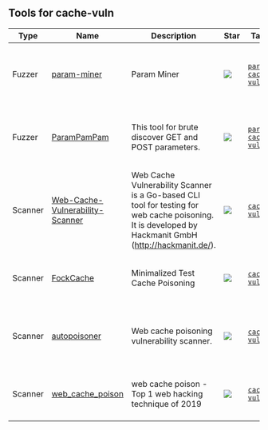
## Tools for cache-vuln

| Type | Name | Description | Star | Tags | Badges |
| --- | --- | --- | --- | --- | --- |
|Fuzzer|[param-miner](https://github.com/PortSwigger/param-miner)|Param Miner|![](https://img.shields.io/github/stars/PortSwigger/param-miner?label=%20)|[`param`](/categorize/tags/param.md) [`cache-vuln`](/categorize/tags/cache-vuln.md)|![linux](/images/linux.png)![macos](/images/apple.png)![windows](/images/windows.png)![burp](/images/burp.png)[![Java](/images/java.png)](/categorize/langs/Java.md)|
|Fuzzer|[ParamPamPam](https://github.com/Bo0oM/ParamPamPam)|This tool for brute discover GET and POST parameters.|![](https://img.shields.io/github/stars/Bo0oM/ParamPamPam?label=%20)|[`param`](/categorize/tags/param.md) [`cache-vuln`](/categorize/tags/cache-vuln.md)|![linux](/images/linux.png)![macos](/images/apple.png)![windows](/images/windows.png)[![Python](/images/python.png)](/categorize/langs/Python.md)|
|Scanner|[Web-Cache-Vulnerability-Scanner](https://github.com/Hackmanit/Web-Cache-Vulnerability-Scanner)|Web Cache Vulnerability Scanner is a Go-based CLI tool for testing for web cache poisoning. It is developed by Hackmanit GmbH (http://hackmanit.de/).|![](https://img.shields.io/github/stars/Hackmanit/Web-Cache-Vulnerability-Scanner?label=%20)|[`cache-vuln`](/categorize/tags/cache-vuln.md)|![linux](/images/linux.png)![macos](/images/apple.png)![windows](/images/windows.png)[![Go](/images/go.png)](/categorize/langs/Go.md)|
|Scanner|[FockCache](https://github.com/tismayil/fockcache)|Minimalized Test Cache Poisoning|![](https://img.shields.io/github/stars/tismayil/fockcache?label=%20)|[`cache-vuln`](/categorize/tags/cache-vuln.md)|![linux](/images/linux.png)![macos](/images/apple.png)![windows](/images/windows.png)[![Go](/images/go.png)](/categorize/langs/Go.md)|
|Scanner|[autopoisoner](https://github.com/Th0h0/autopoisoner)|Web cache poisoning vulnerability scanner.|![](https://img.shields.io/github/stars/Th0h0/autopoisoner?label=%20)|[`cache-vuln`](/categorize/tags/cache-vuln.md)|![linux](/images/linux.png)![macos](/images/apple.png)![windows](/images/windows.png)[![Python](/images/python.png)](/categorize/langs/Python.md)|
|Scanner|[web_cache_poison](https://github.com/fngoo/web_cache_poison)|web cache poison - Top 1 web hacking technique of 2019|![](https://img.shields.io/github/stars/fngoo/web_cache_poison?label=%20)|[`cache-vuln`](/categorize/tags/cache-vuln.md)|![linux](/images/linux.png)![macos](/images/apple.png)![windows](/images/windows.png)[![Shell](/images/shell.png)](/categorize/langs/Shell.md)|

